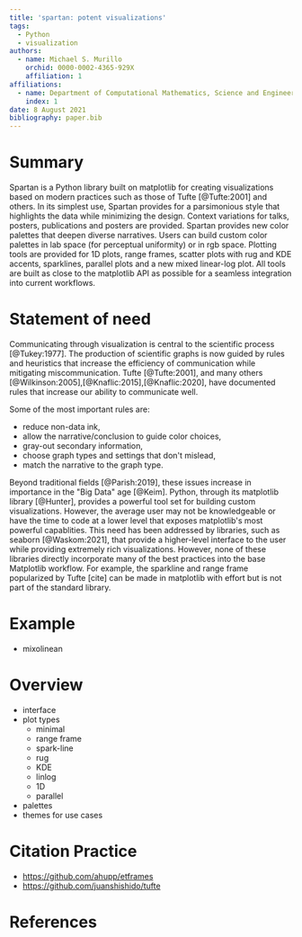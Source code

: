 ```yaml
---
title: 'spartan: potent visualizations'
tags:
  - Python
  - visualization
authors:
  - name: Michael S. Murillo
    orchid: 0000-0002-4365-929X
    affiliation: 1
affiliations:
  - name: Department of Computational Mathematics, Science and Engineering, Michigan State University
    index: 1
date: 8 August 2021
bibliography: paper.bib
---
```



# Summary

Spartan is a Python library built on matplotlib for creating visualizations based on modern practices such as those of Tufte [@Tufte:2001] and others. In its simplest use, Spartan provides for a parsimonious style that highlights the data while minimizing the design. Context variations for talks, posters, publications and posters are provided. Spartan provides new color palettes that deepen diverse narratives. Users can build custom color palettes in lab space (for perceptual uniformity) or in rgb space. Plotting tools are provided for 1D plots, range frames, scatter plots with rug and KDE accents, sparklines, parallel plots and a new mixed linear-log plot. All tools are built as close to the matplotlib API as possible for a seamless integration into current workflows.



# Statement of need

Communicating through visualization is central to the scientific process [@Tukey:1977]. The production of scientific graphs is now guided by rules and heuristics that increase the efficiency of communication while mitigating miscommunication. Tufte [@Tufte:2001], and many others [@Wilkinson:2005],[@Knaflic:2015],[@Knaflic:2020], have documented rules that increase our ability to communicate well. 


Some of the most important rules are:

* reduce non-data ink,
* allow the narrative/conclusion to guide color choices,
* gray-out secondary information,
* choose graph types and settings that don't mislead,
* match the narrative to the graph type.

Beyond traditional fields [@Parish:2019], these issues increase in importance in the "Big Data" age [@Keim]. Python, through its matplotlib library [@Hunter], provides a powerful tool set for building custom visualizations. However, the average user may not be knowledgeable or have the time to code at a lower level that exposes matplotlib's most powerful capablities. This need has been addressed by libraries, such as seaborn [@Waskom:2021], that provide a higher-level interface to the user while providing extremely rich visualizations. However, none of these libraries directly incorporate many of the best practices into the base Matplotlib workflow. For example, the sparkline and range frame popularized by Tufte [cite] can be made in matplotlib with effort but is not part of the standard library. 




# Example

* mixolinean



# Overview

* interface
* plot types
	* minimal
	* range frame
	* spark-line
	* rug
	* KDE
	* linlog
	* 1D
	* parallel
* palettes
* themes for use cases

# Citation Practice

* https://github.com/ahupp/etframes
* https://github.com/juanshishido/tufte

# References

